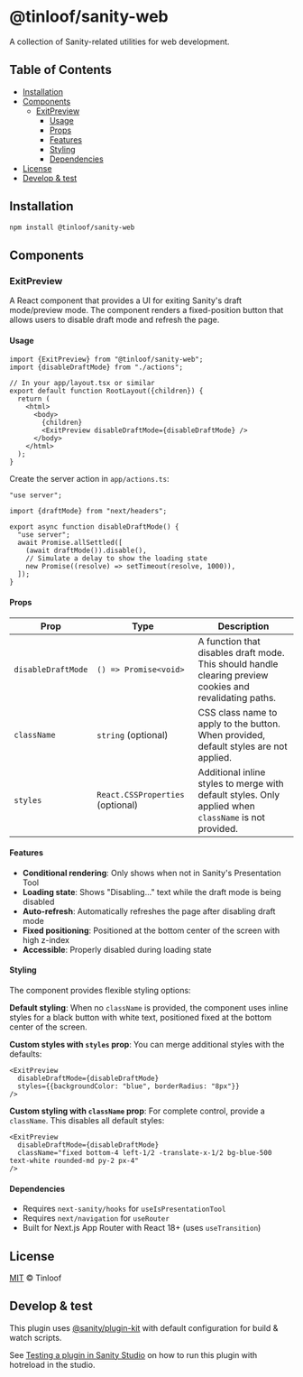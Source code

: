 # @tinloof/sanity-web

A collection of Sanity-related utilities for web development.

## Table of Contents

- [Installation](#installation)
- [Components](#components)
  - [ExitPreview](#exitpreview)
    - [Usage](#usage)
    - [Props](#props)
    - [Features](#features)
    - [Styling](#styling)
    - [Dependencies](#dependencies)
- [License](#license)
- [Develop & test](#develop--test)

## Installation

```sh
npm install @tinloof/sanity-web
```

## Components

### ExitPreview

A React component that provides a UI for exiting Sanity's draft mode/preview mode. The component renders a fixed-position button that allows users to disable draft mode and refresh the page.

#### Usage

```tsx
import {ExitPreview} from "@tinloof/sanity-web";
import {disableDraftMode} from "./actions";

// In your app/layout.tsx or similar
export default function RootLayout({children}) {
  return (
    <html>
      <body>
        {children}
        <ExitPreview disableDraftMode={disableDraftMode} />
      </body>
    </html>
  );
}
```

Create the server action in `app/actions.ts`:

```tsx
"use server";

import {draftMode} from "next/headers";

export async function disableDraftMode() {
  "use server";
  await Promise.allSettled([
    (await draftMode()).disable(),
    // Simulate a delay to show the loading state
    new Promise((resolve) => setTimeout(resolve, 1000)),
  ]);
}
```

#### Props

| Prop               | Type                             | Description                                                                                              |
| ------------------ | -------------------------------- | -------------------------------------------------------------------------------------------------------- |
| `disableDraftMode` | `() => Promise<void>`            | A function that disables draft mode. This should handle clearing preview cookies and revalidating paths. |
| `className`        | `string` (optional)              | CSS class name to apply to the button. When provided, default styles are not applied.                    |
| `styles`           | `React.CSSProperties` (optional) | Additional inline styles to merge with default styles. Only applied when `className` is not provided.    |

#### Features

- **Conditional rendering**: Only shows when not in Sanity's Presentation Tool
- **Loading state**: Shows "Disabling..." text while the draft mode is being disabled
- **Auto-refresh**: Automatically refreshes the page after disabling draft mode
- **Fixed positioning**: Positioned at the bottom center of the screen with high z-index
- **Accessible**: Properly disabled during loading state

#### Styling

The component provides flexible styling options:

**Default styling**: When no `className` is provided, the component uses inline styles for a black button with white text, positioned fixed at the bottom center of the screen.

**Custom styles with `styles` prop**: You can merge additional styles with the defaults:

```tsx
<ExitPreview
  disableDraftMode={disableDraftMode}
  styles={{backgroundColor: "blue", borderRadius: "8px"}}
/>
```

**Custom styling with `className` prop**: For complete control, provide a `className`. This disables all default styles:

```tsx
<ExitPreview
  disableDraftMode={disableDraftMode}
  className="fixed bottom-4 left-1/2 -translate-x-1/2 bg-blue-500 text-white rounded-md py-2 px-4"
/>
```

#### Dependencies

- Requires `next-sanity/hooks` for `useIsPresentationTool`
- Requires `next/navigation` for `useRouter`
- Built for Next.js App Router with React 18+ (uses `useTransition`)

## License

[MIT](LICENSE) © Tinloof

## Develop & test

This plugin uses [@sanity/plugin-kit](https://github.com/sanity-io/plugin-kit)
with default configuration for build & watch scripts.

See [Testing a plugin in Sanity Studio](https://github.com/sanity-io/plugin-kit#testing-a-plugin-in-sanity-studio)
on how to run this plugin with hotreload in the studio.
